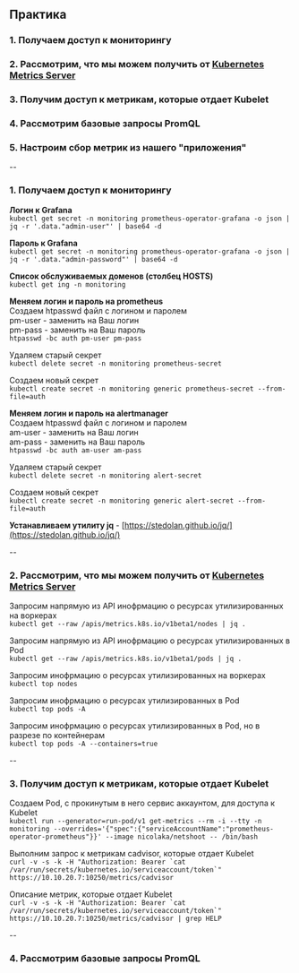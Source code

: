 ## Практика
### 1. Получаем доступ к мониторингу    
### 2. Рассмотрим, что мы можем получить от [Kubernetes Metrics Server](https://github.com/kubernetes-sigs/metrics-server)  
### 3. Получим доступ к метрикам, которые отдает Kubelet  
### 4. Рассмотрим базовые запросы PromQL
### 5. Настроим сбор метрик из нашего "приложения"


--


### 1. Получаем доступ к мониторингу  

**Логин к Grafana**  
`kubectl get secret -n monitoring prometheus-operator-grafana -o json | jq -r '.data."admin-user"' | base64 -d`  

**Пароль к Grafana**  
`kubectl get secret -n monitoring prometheus-operator-grafana -o json | jq -r '.data."admin-password"' | base64 -d`  

**Список обслуживаемых доменов (столбец HOSTS)**  
`kubectl get ing -n monitoring`  

**Меняем логин и пароль на prometheus**  
Создаем htpasswd файл с логином и паролем  
pm-user - заменить на Ваш логин  
pm-pass - заменить на Ваш пароль  
`htpasswd -bc auth pm-user pm-pass`  

Удаляем старый секрет  
`kubectl delete secret -n monitoring prometheus-secret`  

Создаем новый секрет  
`kubectl create secret -n monitoring generic prometheus-secret --from-file=auth`

**Меняем логин и пароль на alertmanager**  
Создаем htpasswd файл с логином и паролем  
am-user - заменить на Ваш логин  
am-pass - заменить на Ваш пароль  
`htpasswd -bc auth am-user am-pass`  

Удаляем старый секрет  
`kubectl delete secret -n monitoring alert-secret`  

Создаем новый секрет  
`kubectl create secret -n monitoring generic alert-secret --from-file=auth`

**Устанавливаем утилиту jq** - [https://stedolan.github.io/jq/](https://stedolan.github.io/jq/)

--

### 2. Рассмотрим, что мы можем получить от [Kubernetes Metrics Server](https://github.com/kubernetes-sigs/metrics-server)  

Запросим напрямую из API инофрмацию о ресурсах утилизированных на воркерах    
`kubectl get --raw /apis/metrics.k8s.io/v1beta1/nodes | jq .`  

Запросим напрямую из API инофрмацию о ресурсах утилизированных в Pod     
`kubectl get --raw /apis/metrics.k8s.io/v1beta1/pods | jq .`  

Запросим инофрмацию о ресурсах утилизированных на воркерах  
`kubectl top nodes`  

Запросим инофрмацию о ресурсах утилизированных в Pod    
`kubectl top pods -A`  

Запросим инофрмацию о ресурсах утилизированных в Pod, но в разрезе по контейнерам      
`kubectl top pods -A --containers=true`

--

### 3. Получим доступ к метрикам, которые отдает Kubelet  
Создаем Pod, c прокинутым в него сервис аккаунтом, для доступа к Kubelet  
`kubectl run --generator=run-pod/v1 get-metrics --rm -i --tty -n monitoring --overrides='{"spec":{"serviceAccountName":"prometheus-operator-prometheus"}}' --image nicolaka/netshoot -- /bin/bash `  

Выполним запрос к метрикам cadvisor, которые отдает Kubelet  
```curl -v -s -k -H "Authorization: Bearer `cat /var/run/secrets/kubernetes.io/serviceaccount/token`" https://10.10.20.7:10250/metrics/cadvisor```  

Описание метрик, которые отдает Kubelet  
```curl -v -s -k -H "Authorization: Bearer `cat /var/run/secrets/kubernetes.io/serviceaccount/token`" https://10.10.20.7:10250/metrics/cadvisor | grep HELP ```

--

### 4. Рассмотрим базовые запросы PromQL

